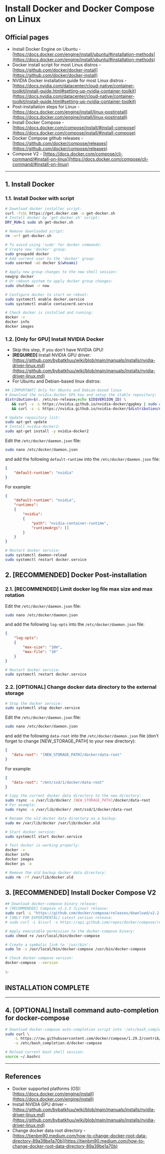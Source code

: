 # Install Docker and Docker Compose on Linux

## Official pages

* Install Docker Engine on Ubuntu - [https://docs.docker.com/engine/install/ubuntu/#installation-methods](https://docs.docker.com/engine/install/ubuntu/#installation-methods)
* Docker install script for most Linux distros - [https://github.com/docker/docker-install](https://github.com/docker/docker-install)
* NVIDIA Docker installation guide for most Linux distros - [https://docs.nvidia.com/datacenter/cloud-native/container-toolkit/install-guide.html#setting-up-nvidia-container-toolkit](https://docs.nvidia.com/datacenter/cloud-native/container-toolkit/install-guide.html#setting-up-nvidia-container-toolkit)
* Post-installation steps for Linux - [https://docs.docker.com/engine/install/linux-postinstall](https://docs.docker.com/engine/install/linux-postinstall)
* Install Docker Compose - [https://docs.docker.com/compose/install/#install-compose](https://docs.docker.com/compose/install/#install-compose)
* Docker Compose github releases - [https://github.com/docker/compose/releases](https://github.com/docker/compose/releases)
* Compose V2 - [https://docs.docker.com/compose/cli-command/#install-on-linux](https://docs.docker.com/compose/cli-command/#install-on-linux)

---

## 1. Install Docker

### 1.1. Install Docker with script

```bash
# Download docker installer script:
curl -fsSL https://get.docker.com -o get-docker.sh
# Install docker by 'get-docker.sh' script:
DRY_RUN=1 sudo sh get-docker.sh

# Remove downloaded script:
rm -vrf get-docker.sh

# To avoid using 'sudo' for docker commands:
# Create new 'docker' group:
sudo groupadd docker
# Add current user to the 'docker' group:
sudo usermod -aG docker $(whoami)

# Apply new group changes to the new shell session:
newgrp docker
# Or reboot system to apply docker group changes:
sudo shutdown -r now

# Configure docker to start on reboot:
sudo systemctl enable docker.service
sudo systemctl enable containerd.service

# Check docker is installed and running:
docker -v
docker info
docker images
```

### 1.2. [Only for GPU] Install NVIDIA Docker

* Skip this step, if you don't have NVIDIA GPU!
* **[REQUIRED]** Install NVIDIA GPU driver: [https://github.com/bybatkhuu/wiki/blob/main/manuals/installs/nvidia-driver-linux.md](https://github.com/bybatkhuu/wiki/blob/main/manuals/installs/nvidia-driver-linux.md)
* For Ubuntu and Debian-based linux distros:

```bash
## [IMPORTANT] Only for Ubuntu and Debian-based linux
# Download the nvidia-docker GPG key and setup the stable repository:
distribution=$(. /etc/os-release;echo $ID$VERSION_ID) \
   && curl -s -L https://nvidia.github.io/nvidia-docker/gpgkey | sudo apt-key add - \
   && curl -s -L https://nvidia.github.io/nvidia-docker/$distribution/nvidia-docker.list | sudo tee /etc/apt/sources.list.d/nvidia-docker.list

# Update repository list:
sudo apt-get update
# Install nvidia-docker2:
sudo apt-get install -y nvidia-docker2
```

Edit the `/etc/docker/daemon.json` file:

```bash
sudo nano /etc/docker/daemon.json
```

and add the following `default-runtime` into the `/etc/docker/daemon.json` file:

```json
{
    "default-runtime": "nvidia"
}
```

For example:

```json
{
    "default-runtime": "nvidia",
    "runtimes":
    {
        "nvidia":
        {
            "path": "nvidia-container-runtime",
            "runtimeArgs": []
        }
    }
}
```

```bash
# Restart docker service:
sudo systemctl daemon-reload
sudo systemctl restart docker.service
```

## 2. [RECOMMENDED] Docker Post-installation

### 2.1. [RECOMMENDED] Limit docker log file max size and max rotation

Edit the `/etc/docker/daemon.json` file:

```bash
sudo nano /etc/docker/daemon.json
```

and add the following `log-opts` into the `/etc/docker/daemon.json` file:

```json
{
    "log-opts":
    {
        "max-size": "10m",
        "max-file": "10"
    }
}
```

```bash
# Restart docker service:
sudo systemctl restart docker.service
```

### 2.2. [OPTIONAL] Change docker data directory to the external storage

```bash
# Stop the docker service:
sudo systemctl stop docker.service
```

Edit the `/etc/docker/daemon.json` file:

```bash
sudo nano /etc/docker/daemon.json
```

and add the following `data-root` into the `/etc/docker/daemon.json` file (don't forget to change [NEW_STORAGE_PATH] to your new directory):

```json
{
   "data-root": "[NEW_STORAGE_PATH]/docker/data-root"
}
```

For example:

```json
{
   "data-root": "/mnt/ssd/1/docker/data-root"
}
```

```bash
# Copy the current docker data directory to the new directory:
sudo rsync -a /var/lib/docker/ [NEW_STORAGE_PATH]/docker/data-root
# For example:
sudo rsync -a /var/lib/docker/ /mnt/ssd/1/docker/data-root

# Rename the old docker data directory as a backup:
sudo mv /var/lib/docker /var/lib/docker.old

# Start docker service:
sudo systemctl start docker.service

# Test docker is working properly:
docker -v
docker info
docker images
docker ps -a

# Remove the old backup docker data directory:
sudo rm -rf /var/lib/docker.old
```

## 3. [RECOMMENDED] Install Docker Compose V2

```bash
## Download docker-compose binary release:
# [RECOMMENDED] Compose v2.2.3 (Linux) release:
sudo curl -L "https://github.com/docker/compose/releases/download/v2.2.3/docker-compose-linux-$(uname -m)" -o /usr/local/bin/docker-compose
# [ONLY FOR EXPERIMENTAL] Latest version release:
# sudo curl -L $(curl -s https://api.github.com/repos/docker/compose/releases/latest | grep browser_download_url | grep linux-$(uname -m)\" | cut -d '"' -f 4) -o /usr/local/bin/docker-compose

# Apply executable permission to the docker-compose binary:
sudo chmod +x /usr/local/bin/docker-compose

# Create a symbolic link to '/usr/bin':
sudo ln -s /usr/local/bin/docker-compose /usr/bin/docker-compose

# Check docker-compose version:
docker-compose --version
```

:sparkles:

## INSTALLATION COMPLETE

---

## 4. [OPTIONAL] Install command auto-completion for docker-compose

```bash
# Download docker-compose auto-completion script into '/etc/bash_completion.d/':
sudo curl \
    -L https://raw.githubusercontent.com/docker/compose/1.29.2/contrib/completion/bash/docker-compose \
    -o /etc/bash_completion.d/docker-compose

# Reload current bash shell session:
source ~/.bashrc
```

---

## References

* Docker supported platforms (OS): [https://docs.docker.com/engine/install](https://docs.docker.com/engine/install)
* Install NVIDIA GPU driver - [https://github.com/bybatkhuu/wiki/blob/main/manuals/installs/nvidia-driver-linux.md](https://github.com/bybatkhuu/wiki/blob/main/manuals/installs/nvidia-driver-linux.md)
* Change docker data root directory - [https://tienbm90.medium.com/how-to-change-docker-root-data-directory-89a39be1a70b](https://tienbm90.medium.com/how-to-change-docker-root-data-directory-89a39be1a70b)
